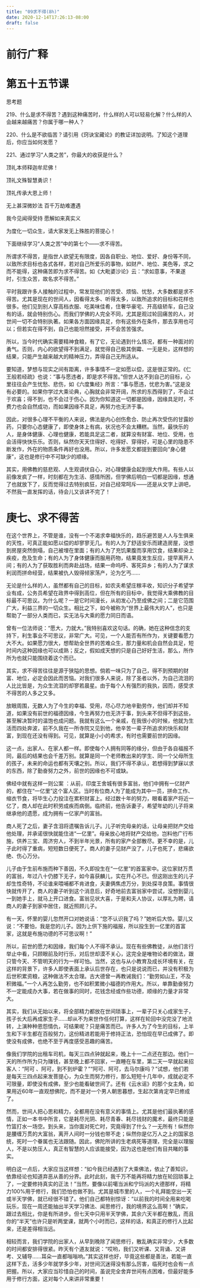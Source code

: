 ```yaml
---
title: "09求不得(8h)"
date: 2020-12-14T17:26:13-08:00
draft: false
---
```



# 前行广释


# 第五十五节课

思考题

219、什么是求不得苦？遇到这种痛苦时，什么样的人可以轻易化解？什么样的人会越来越痛苦？你属于哪一种人？

220、什么是不欲临苦？请引用《窍诀宝藏论》的教证详加说明。了知这个道理后，你应当如何发愿？

221、通过学习“人类之苦”，你最大的收获是什么？

顶礼本师释迦牟尼佛！

顶礼文殊智慧勇识！

顶礼传承大恩上师！

无上甚深微妙法  百千万劫难遭遇

我今见闻得受持  愿解如来真实义

为度化一切众生，请大家发无上殊胜的菩提心！

下面继续学习“人类之苦”中的第七个——求不得苦。

所谓求不得苦，是指世人欲望无有限度，因各自职业、地位、爱好、身份等不同，以致所求目标也各式各样，若对自己所爱乐的事物，如财产、地位、美色等，求之而不能得，这种痛苦即为求不得苦。如《大毗婆沙论》云：“求如意事，不果遂时，引生众苦，故名求不得苦。”

平时我跟许多人接触的过程中，常发现他们的苦受、烦恼、忧愁，大多数都是求不得苦。尤其是现在的世间人，因看得太多、听得太多，以致所追求的目标和花样也很多。他们见到别人穿高档衣服、吃美味佳肴，住奢华豪宅、开高级轿车，自己没有的话，就会特别伤心。而我们学佛的人完全不同，尤其是观过轮回痛苦的人，对世间一切不会特别执著。如果各方面因缘具足，你有这些外在条件，那去享用也可以；但若实在得不到，自己也能坦然接受，并不会苦苦强求。

所以，当今时代确实需要精神食粮，有了它，无论遇到什么情况，都有一种面对的勇气。否则，内心的欲望得不到满足，就觉得自己极其倒霉、一无是处，这样想的结果，只能产生越来越大的精神压力，弄得自己无所适从。

要知道，梦想与现实之间有距离，许多事情不一定如愿以偿，这是很正常的。《仁王般若经疏》也说：“事与愿违者，即是求不得苦。”但世人达不到自己的目标，心里往往会产生忧愁、悲伤，如《六度集经》所言：“事与愿违，忧悲为害。”这是没有必要的。如果你学过大乘论典，心胸就会非常开阔，所求的东西得到了，不会过于欢喜；得不到，也不会过于伤心。因为你知道这一切都是因缘，因缘具足时，不费力也会自然成功，而如果因缘不具足，再努力也无济于事。

因此，对很多心理不平衡的人来说，佛法是内心创伤愈合、防止再次受伤的甘露妙药，只要你心态健康了，即使身体上有病，状况也不会太糟糕。当然，最快乐的人，是身体健康、心理也健康，若能具足这二者，就算没有财富、地位、受用，也会活得快快乐乐。否则，纵然你天天住得好、吃得好、穿得好，可是心里的隐患不断发作，外在的物质条件再好也没用。所以，许多发愿文都提到要回向“身心健康”，这也是修行中不可缺少的顺缘。

其实，用佛教的慈悲观、人生观调伏自心，对心理健康会起到很大作用。有些人以前像发疯了一样，时刻都在为生活、感情所困，但学佛后明白一切都是因缘，想通了也就放下了，反而觉得过去特别疯狂，对自己经常呵斥——还是从文字上讲吧，不然我一直发挥的话，待会儿又该讲不完了！

# 庚七、求不得苦

在这个世界上，不管是谁，没有一个不渴求幸福快乐的，趋乐避苦是人人与生俱来的天性，可真正能如愿以偿的却寥寥无几。有的人为了舒适安乐而建造房屋，没想到房屋突然倒塌，自己被埋在里面；有的人为了充饥果腹而享用饮食，结果却染上疾疫，危及生命；有的人为了身体健康而服用药物，结果竟发生反应，提早离开人间；有的人为了获取胜利而奔赴战场，结果一命呜呼、客死异乡；有的人为了谋求利润而拼命经营，结果被仇人毁得倾家荡产，沦为乞丐……

无论是什么样的人，虽然都有自己的目标，如农夫希望庄稼丰收，知识分子希望学业有成，公务员希望在政界中得到高位，但在所有的目标中，我觉得大乘佛教的目标最不可思议。为什么呢？一是它时间漫长，从初发心乃至成佛之间；二是它范围广大，利益三界的一切众生。相比之下，如今被称为“世界上最伟大的人”，也只是帮助了一部分人类而已，实无法与大乘的愿力同日而语。

曾有一位法师说：“愿大，力就大。”我特别喜欢这句话。的确，她在这种信念的支持下，利生事业不可思议，非常广大。可见，一个人能否有所作为，关键要看愿力大不大。如果愿力很大，想帮助全世界的苦难众生，那力量和机会自然会具足，短时间内这种因缘也可以成熟；反之，假如成天想的只是自己好好生活，那么，所作所为也就只能围绕着这个而已。

其实，求不得苦往往是源于狭隘的思想。倘若一味只为了自己，得不到预期的财富、地位，必定会因此而苦恼。对我们很多人来说，除了圣者以外，为自己流泪的人比比皆是，为众生流泪的却寥若晨星。由于每个人有强烈的我执，因而，感受求不得苦的人多之又多。

放眼周围，无数人为了今生的幸福、受用，尽心尽力地辛勤劳作，他们却并不知道，如果没有前世的福德因缘，今生再努力也无济于事，到头来不但得不到这些，甚至解决暂时的温饱也成问题。我就有这么一个亲戚，在我很小的时候，他就为生活而四处奔波，前不久我在一所寺院又见到他，他辛苦一辈子所追求的快乐和财富，到现在还没有得到。可见，就算是小小的希求，有时也需要前世的因缘。

这一点，出家人、在家人都一样。即使每个人拥有同等的缘分，但由于各自福报不同，最后的结果也会千差万别。就算是同一个老师教出来的学生、同一个父母所生的孩子，未来的命运也都有天壤之别。所以，我们不得不承认，若想得到梦寐以求的东西，除了勤奋努力之外，前世的因缘也不可或缺。

佛经中就有这样一则公案 ：从前，印度王舍城有很多富翁，他们中拥有一亿财产的，都住在“一亿里”这个富人区。当时有位商人为了能成为其中一员，拼命工作、缩衣节食，将毕生心力投注在累积财富上。经过数十年的努力，眼看着家产将近一亿了，商人却在此时积劳成疾而病倒。临终前，他告诉妻子，希望年幼的儿子将来继承他的遗愿，成为拥有一亿家产的富翁。

商人死了之后，妻子含泪将遗嘱告诉儿子。儿子听完母亲的话，让母亲把财产交给他处理，并承诺很快就能住进“一亿里”。母亲放心地将财产交给他，岂料他广行布施，供养三宝、周济穷人，不到半年光景，所有的家产全部散尽。更不幸的是，儿子此时得了重病，短短数日便死了。商人的妻子见财产没了，儿子也死了，悲痛欲绝、伤心万分。

儿子由于生前布施而种下善因，不久即投生在“一亿里”的首富家中。这位家财万贯的富翁，年过八十仍膝下无子，如今喜获麟儿，实在开心不已。但这刚出生的儿子却生性奇特，不论谁来喂哺都不肯进食，夫妻俩焦虑万分，到处探寻良策。事情很快就传开了，商人的妻子听到这个消息后，好奇地前去富翁家中尝试，没想到婴儿一到她手上，就马上开口进食。富翁见状大喜，于是和夫人协议，以厚礼为聘，请商人的妻子到家中居住，就近照顾儿子。

有一天，怀里的婴儿忽然开口对她说话：“您不认识我了吗？”她听后大惊。婴儿又说：“不要怕，我是您的儿子。因为上供下施的福报，所以投生到一亿里的首富家，这就是布施功德的不可思议啊！”

所以，前世的愿力和因缘，我们每个人不得不承认。现在有些佛教徒，从他们言行举止中看，只顾眼前及时行乐，对后世却漠不关心，这完全是唯物论者的做法，跟只管今天、不管明天的行为一样可怕。当然，这也与从小教育及成长环境有关，在这样的背景下，许多人即使表面上承认后世存在，也只是说说而已，并没有积极为后世积累资粮，这种做法不太合理。古大德曾一再教诫我们：“勤劳如山王，不及积微福。”一个人再怎么勤劳，也不如积累微小福德的作用大。所以，单靠勤奋努力不一定能成办大事，若在做事的同时，花钱念经或作些功德，顺缘的力量才非常大。

其实，我们从无始以来，将全部精力都放在世间琐事上，一辈子只关心成家生子，孩子长大后再成家生子……却从不为来世作任何打算，这样在轮回中没完没了地流转，上演种种恩怨情仇，可结果呢？只是痛苦而已。许多人为了今生的目标，上半生和下半生都在百般努力，这份精进若能用于修持正法，恐怕现在早已成佛了。即使没有成佛，也绝不至于再度感受恶趣的痛苦。

像我们学院的出租车司机，每天三四点钟就起来，晚上十一二点还在那边。他们一天的所作所为只为赚钱，甚至晚上都不回家，一直睡在车里，第二天一早就起来招客人：“阿可 、阿可，到不到炉霍？”“阿可、阿可，去马尔康吗？”试想，他们若是每天三四点起来发菩提心，为众生而努力修行，那么短短十几年中，成就必定不可限量，即使没有成佛，至少也能看破世间了。还有《云水谣》的那个女主角，如果用近60年一直观想佛陀，而不是对一个男人朝思暮想，生起次第肯定早已修成了。

然而，世间人把心思和精力，全都用在没有意义的事情上。尤其是他们最执著的感情，正如一本书中所言，它是耗尽光阴、耗尽青春、耗尽钱财的魔术，最终只能是竹篮打水一场空。到头来，当你面对死亡时，究竟得到了什么？一无所有！纵然你是腰缠万贯的大富翁，离开人间时一分钱也带不走；纵然你是亿万人之上的国家总统，死时一个眷属也无法跟随。因此，佛陀所讲的生老病死等道理，完全是以理服人，不是以势压人，真正有智慧的人应该能接受，因为这也是他们有目共睹的事实。

明白这一点后，大家应当这样想：“如今我已经遇到了大乘佛法，依止了善知识，依靠经论也知道弃恶从善的分界。此时此刻，我千万不能再将精力放在轮回琐事上了，一定要修持真实的正法！”当然，要像以前噶当派和宁玛派的大德那样，将精力100%用于修行，我们恐怕也做不到。尤其是城市里的人，一个礼拜能空出一天或半天学佛，就已经很不错了。他们自己都特别惊讶：“以前我的时间全用来吃喝玩乐，现在一周还能抽出半天学习佛法、闻思修行，我的境界这么高啊！”确实，跟过去相比，你是有所进步。但七天中只用半天学佛，其余六天半都在散乱，而且你的“半天”也许只是听两堂课，就两个小时而已，这样的话，和真正的修行人比起来，还是差得相当远。

相较而言，我们学院的出家人，从早到晚除了闻思修行，散乱确实非常少，大多数的时间都安排得很紧。昨天有个道友就说：“哎哟，我们又听课、又背诵、又讲考、又辅导……耳朵一直都嗡嗡响。”其实这样也好，毕竟这些都是善法，若能一直这样下去，活多少年就学多少年，对世间沉迷得没有那么厉害，临死时也会有一点把握。所以，大家应当珍惜自己的时间，虽说完全舍弃世间有点困难，但最好能多用于修行方面，这对每个人来讲非常重要！
